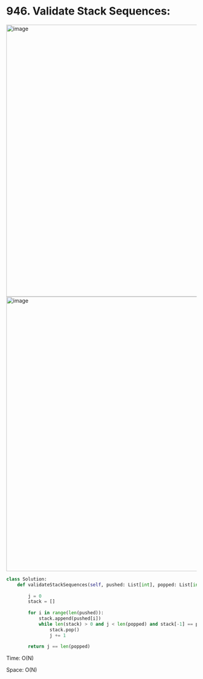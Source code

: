 # 946. Validate Stack Sequences:

<img width="719" alt="image" src="https://user-images.githubusercontent.com/35987583/169645677-804cd675-21e9-45d7-93d5-6e8602379032.png">
<img width="726" alt="image" src="https://user-images.githubusercontent.com/35987583/169645686-fc1423e1-217f-46ca-95ce-fbc62acb0974.png">


```python
class Solution:
    def validateStackSequences(self, pushed: List[int], popped: List[int]) -> bool:
        
        j = 0
        stack = []
        
        for i in range(len(pushed)):
            stack.append(pushed[i])
            while len(stack) > 0 and j < len(popped) and stack[-1] == popped[j]:
                stack.pop()
                j += 1
        
        return j == len(popped)
```

Time: O(N)

Space: O(N)
